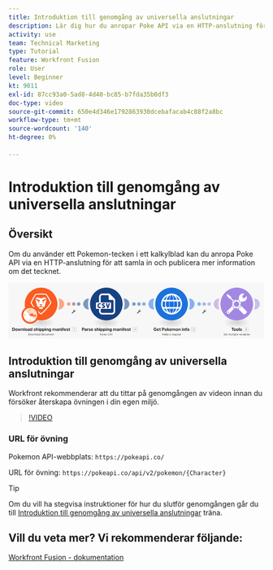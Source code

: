 ```yaml
---
title: Introduktion till genomgång av universella anslutningar
description: Lär dig hur du anropar Poke API via en HTTP-anslutning för att samla in och publicera information om en Pokemon-karaktär, allt i [!DNL Adobe Workfront Fusion].
activity: use
team: Technical Marketing
type: Tutorial
feature: Workfront Fusion
role: User
level: Beginner
kt: 9011
exl-id: 87cc93a0-5ad8-4d40-bc85-b7fda35b0df3
doc-type: video
source-git-commit: 650e4d346e1792863930dcebafacab4c88f2a8bc
workflow-type: tm+mt
source-wordcount: '140'
ht-degree: 0%

---
```


# Introduktion till genomgång av universella anslutningar

## Översikt

Om du använder ett Pokemon-tecken i ett kalkylblad kan du anropa Poke API via en HTTP-anslutning för att samla in och publicera mer information om det tecknet.

![En bild av Fusion-scenariot](assets/universal-connectors-and-routing-1.png)

## Introduktion till genomgång av universella anslutningar

Workfront rekommenderar att du tittar på genomgången av videon innan du försöker återskapa övningen i din egen miljö.

>[!VIDEO](https://video.tv.adobe.com/v/335270/?quality=12&learn=on)

### URL för övning

Pokemon API-webbplats: `https://pokeapi.co/`

URL för övning: `https://pokeapi.co/api/v2/pokemon/{Character}`

>[!TIP]
>
>Om du vill ha stegvisa instruktioner för hur du slutför genomgången går du till [Introduktion till genomgång av universella anslutningar](https://experienceleague.adobe.com/docs/workfront-learn/tutorials-workfront/fusion/exercises/introduction-to-universal-connectors.html?lang=en) träna.


## Vill du veta mer? Vi rekommenderar följande:

[Workfront Fusion - dokumentation](https://experienceleague.adobe.com/docs/workfront/using/adobe-workfront-fusion/workfront-fusion-2.html?lang=en)
